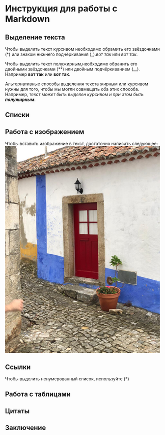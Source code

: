 # Инструкция для работы с Markdown

## Выделение текста

Чтобы выделить текст курсивом необходимо обрамить его звёздочками (*) или знаком нижнего подчёркивания (_).*вот так* или _вот так_.

Чтобы выделить текст полужирным,необходимо обранить его двойными звёздочками (**) или двойным подчёркиванием (__). Например **вот так** или __вот так__.

Альтернативные способы выделения текста жирным или курсивом нужны для того, чтобы мы могли совмещать оба этих способа. Например, _текст может быть выделен курсивом и при этом быть **полужирным**_.

## Списки

## Работа с изображением
Чтобы вставить изображение в текст, достаточно написать следующее:![Это тефтеля](123.JPG)
## Ссылки
Чтобы выделить ненумерованный список, используйте (*)
## Работа с таблицами 

## Цитаты

## Заключение